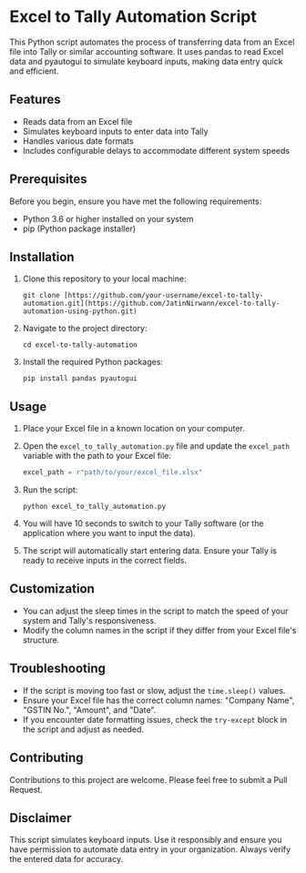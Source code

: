 # Excel to Tally Automation Script

This Python script automates the process of transferring data from an Excel file into Tally or similar accounting software. It uses pandas to read Excel data and pyautogui to simulate keyboard inputs, making data entry quick and efficient.

## Features

- Reads data from an Excel file
- Simulates keyboard inputs to enter data into Tally
- Handles various date formats
- Includes configurable delays to accommodate different system speeds

## Prerequisites

Before you begin, ensure you have met the following requirements:

- Python 3.6 or higher installed on your system
- pip (Python package installer)

## Installation

1. Clone this repository to your local machine:
   ```
   git clone [https://github.com/your-username/excel-to-tally-automation.git](https://github.com/JatinNirwann/excel-to-tally-automation-using-python.git)
   ```

2. Navigate to the project directory:
   ```
   cd excel-to-tally-automation
   ```

3. Install the required Python packages:
   ```
   pip install pandas pyautogui
   ```

## Usage

1. Place your Excel file in a known location on your computer.

2. Open the `excel_to_tally_automation.py` file and update the `excel_path` variable with the path to your Excel file:
   ```python
   excel_path = r"path/to/your/excel_file.xlsx"
   ```

3. Run the script:
   ```
   python excel_to_tally_automation.py
   ```

4. You will have 10 seconds to switch to your Tally software (or the application where you want to input the data).

5. The script will automatically start entering data. Ensure your Tally is ready to receive inputs in the correct fields.

## Customization

- You can adjust the sleep times in the script to match the speed of your system and Tally's responsiveness.
- Modify the column names in the script if they differ from your Excel file's structure.

## Troubleshooting

- If the script is moving too fast or slow, adjust the `time.sleep()` values.
- Ensure your Excel file has the correct column names: "Company Name", "GSTIN No.", "Amount", and "Date".
- If you encounter date formatting issues, check the `try-except` block in the script and adjust as needed.

## Contributing

Contributions to this project are welcome. Please feel free to submit a Pull Request.


## Disclaimer

This script simulates keyboard inputs. Use it responsibly and ensure you have permission to automate data entry in your organization. Always verify the entered data for accuracy.
